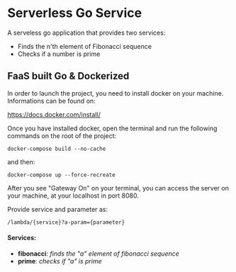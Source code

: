 # Serverless Go Service

A serveless go application that provides two services:
- Finds the n'th element of Fibonacci sequence
- Checks if a number is prime

## FaaS built Go & Dockerized

In order to launch the project, you need to install docker on your machine. 
Informations can be found on:

https://docs.docker.com/install/

Once you have installed docker, open the terminal and run the following commands
on the root of the project:

	docker-compose build --no-cache
    
and then:

    docker-compose up --force-recreate
   
After you see "Gateway On" on your terminal, you can access the server on your machine, at your localhost in port 8080.

Provide service and parameter as: 
    
    /lambda/{service}?a-param={parameter}

#### Services:
- **fibonacci**: *finds the "a" element of fibonacci sequence*
- **prime**: *checks if "a" is prime*
